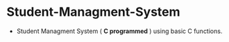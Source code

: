 # Student-Managment-System

- Student Managment System ( **C programmed** ) using basic C functions.
